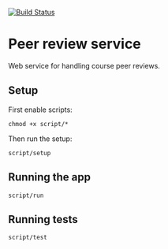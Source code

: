 [![Build Status](https://travis-ci.org/keveri/peer-review-service.svg?branch=master)](https://travis-ci.org/keveri/peer-review-service)

# Peer review service

Web service for handling course peer reviews.

## Setup
First enable scripts:
```
chmod +x script/*
```

Then run the setup:
```
script/setup
```

## Running the app

```
script/run
```

## Running tests

```
script/test
```
